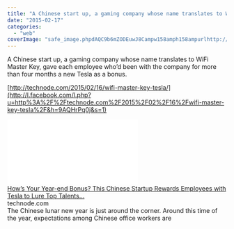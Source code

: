 ```yaml
---
title: "A Chinese start up, a gaming company whose name translates to WiFi Master Key, g..."
date: "2015-02-17"
categories: 
  - "web"
coverImage: "safe_image.phpdAQC9b6mZODEuwJ8Campw158amph158ampurlhttp://technode.com/wp-content/uploads/2015/02/Tesla-wifi-2.png"
---
```


A Chinese start up, a gaming company whose name translates to WiFi Master Key, gave each employee who’d been with the company for more than four months a new Tesla as a bonus.  
  
[http://technode.com/2015/02/16/wifi-master-key-tesla/](http://l.facebook.com/l.php?u=http%3A%2F%2Ftechnode.com%2F2015%2F02%2F16%2Fwifi-master-key-tesla%2F&h=9AQHrPq0j&s=1)  
  
[![](images/safe_image.php?d=AQC9b6mZODEuwJ8C&w=158&h=158&url=http%3A%2F%2Ftechnode.com%2Fwp-content%2Fuploads%2F2015%2F02%2FTesla-wifi-2.png)](http://l.facebook.com/l.php?u=http%3A%2F%2Ftechnode.com%2F2015%2F02%2F16%2Fwifi-master-key-tesla%2F&h=FAQEOzvpx&s=1)  
[How’s Your Year-end Bonus? This Chinese Startup Rewards Employees with Tesla to Lure Top Talents...](http://l.facebook.com/l.php?u=http%3A%2F%2Ftechnode.com%2F2015%2F02%2F16%2Fwifi-master-key-tesla%2F&h=1AQGNS_pZ&s=1)  
technode.com  
The Chinese lunar new year is just around the corner. Around this time of the year, expectations among Chinese office workers are
